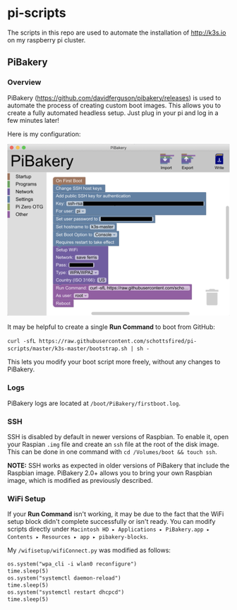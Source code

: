 # pi-scripts

The scripts in this repo are used to automate the installation of http://k3s.io on my raspberry pi cluster.

## PiBakery

### Overview

PiBakery (https://github.com/davidferguson/pibakery/releases) is used to automate the process of creating custom boot images. This allows you to create a fully automated headless setup. Just plug in your pi and log in a few minutes later!

Here is my configuration:

![PiBakery Configuration](images/pibakery-k3s-master.png?raw=true "PiBakery Configuration")
  
It may be helpful to create a single **Run Command** to boot from GitHub:

`curl -sfL https://raw.githubusercontent.com/schottsfired/pi-scripts/master/k3s-master/bootstrap.sh | sh -`

This lets you modify your boot script more freely, without any changes to PiBakery.

### Logs

PiBakery logs are located at `/boot/PiBakery/firstboot.log`.

### SSH

SSH is disabled by default in newer versions of Raspbian. To enable it, open your Raspian `.img` file and create an `ssh` file at the root of the disk image. This can be done in one command with `cd /Volumes/boot && touch ssh`.

**NOTE:** SSH works as expected in older versions of PiBakery that include the Raspbian image. PiBakery 2.0+ allows you to bring your own Raspbian image, which is modified as previously described.

### WiFi Setup

If your **Run Command** isn't working, it may be due to the fact that the WiFi setup block didn't complete successfully or isn't ready. You can modify scripts directly under `Macintosh HD⁩ ▸ ⁨Applications⁩ ▸ ⁨PiBakery.app⁩ ▸ ⁨Contents⁩ ▸ ⁨Resources⁩ ▸ ⁨app⁩ ▸ ⁨pibakery-blocks⁩`.

My `/wifisetup/wifiConnect.py` was modified as follows:

```
os.system("wpa_cli -i wlan0 reconfigure")
time.sleep(5)
os.system("systemctl daemon-reload")
time.sleep(5)
os.system("systemctl restart dhcpcd")
time.sleep(5)
```


